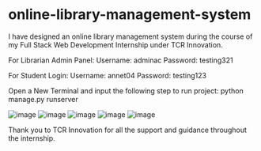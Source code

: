 # online-library-management-system
I have designed an online library management system during the course of my Full Stack Web Development Internship under TCR Innovation.

For Librarian Admin Panel:
Username: adminac
Password: testing321

For Student Login:
Username: annet04
Password: testing123

Open a New Terminal and input the following step to run project:
python manage.py runserver

![image](https://github.com/annetthomas04/online-library-management-system/assets/147621719/624b4f75-3922-447e-aad3-e9e4480679f6)
![image](https://github.com/annetthomas04/online-library-management-system/assets/147621719/2e0147b1-0112-4758-a315-a77d06803152)
![image](https://github.com/annetthomas04/online-library-management-system/assets/147621719/f08c7847-d923-4cdb-8059-a222580e2d7f)
![image](https://github.com/annetthomas04/online-library-management-system/assets/147621719/755257fe-326e-4c49-ab92-d4a4b901c210)
![image](https://github.com/annetthomas04/online-library-management-system/assets/147621719/9ebec56f-24f1-44bc-ac5d-822c96afb460)

Thank you to TCR Innovation for all the support and guidance throughout the internship.
